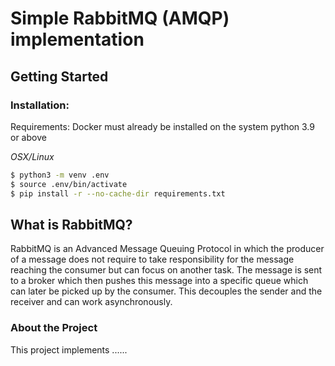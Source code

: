 # Simple RabbitMQ (AMQP) implementation


## Getting Started

### Installation:

Requirements: 
Docker must already be installed on the system
python 3.9 or above

*OSX/Linux*
```sh
$ python3 -m venv .env
$ source .env/bin/activate
$ pip install -r --no-cache-dir requirements.txt
```
## What is RabbitMQ?
RabbitMQ is an Advanced Message Queuing Protocol in which the producer of a message does not require to take responsibility for the message reaching the consumer but can focus on another task. The message is sent to a broker which then pushes this message into a specific queue which can later be picked up by the consumer. This decouples the sender and the receiver and can work asynchronously.

### About the Project 
This project implements ......